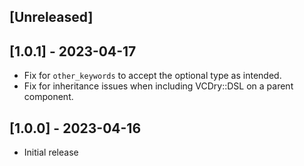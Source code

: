 ## [Unreleased]

## [1.0.1] - 2023-04-17

- Fix for `other_keywords` to accept the optional type as intended.
- Fix for inheritance issues when including VCDry::DSL on a parent component.

## [1.0.0] - 2023-04-16

- Initial release
